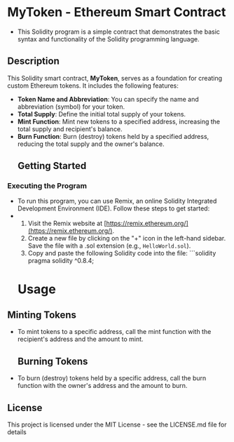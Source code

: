 # MyToken - Ethereum Smart Contract
- This Solidity program is a simple  contract that demonstrates the basic syntax and functionality of the Solidity programming language.

## Description

This Solidity smart contract, **MyToken**, serves as a foundation for creating custom Ethereum tokens. It includes the following features:

- **Token Name and Abbreviation**: You can specify the name and abbreviation (symbol) for your token.
- **Total Supply**: Define the initial total supply of your tokens.
- **Mint Function**: Mint new tokens to a specified address, increasing the total supply and recipient's balance.
- **Burn Function**: Burn (destroy) tokens held by a specified address, reducing the total supply and the owner's balance.
    ## Getting Started
 ### Executing the Program
-  To run this program, you can use Remix, an online Solidity Integrated Development Environment (IDE). Follow these steps to get started:
-  1. Visit the Remix website at [https://remix.ethereum.org/](https://remix.ethereum.org/).
   2.  Create a new file by clicking on the "+" icon in the left-hand sidebar. Save the file with a .sol extension (e.g., `HelloWorld.sol`).
   3. Copy and paste the following Solidity code into the file: ```solidity pragma solidity ^0.8.4;
   # Usage
## Minting Tokens
- To mint tokens to a specific address, call the mint function with the recipient's address and the amount to mint.
  ## Burning Tokens
- To burn (destroy) tokens held by a specific address, call the burn function with the owner's address and the amount to burn.
 ## License

This project is licensed under the MIT License - see the LICENSE.md file for details
